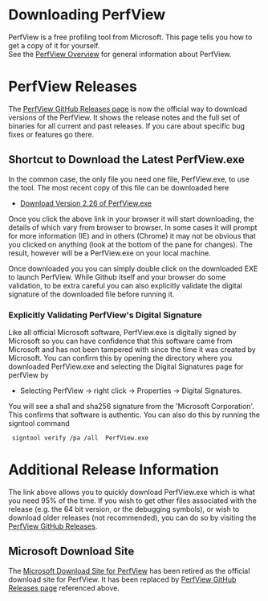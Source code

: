 # Downloading PerfView 

PerfView is a free profiling tool from Microsoft.   This page tells you how to get a copy of it for yourself.  
See the [PerfView Overview](https://github.com/Microsoft/perfview#perfview-overview) for general information
about PerfView.   

# PerfView Releases

The [PerfView GitHub Releases page](https://github.com/Microsoft/perfview/releases) is now the official 
way to download versions of the PerfView.
It shows the release notes and the full set of binaries for all current and past releases.  If you
care about specific bug fixes or features go there.  

## Shortcut to Download the Latest PerfView.exe

In the common case, the only file you need one file, PerfView.exe, to use the tool.  The most recent copy of
this file can be downloaded here

* [Download Version 2.26 of PerfView.exe](https://github.com/Microsoft/perfview/releases/download/P2.0.26/PerfView.exe)

Once you click the above link in your browser it will start downloading, the details of which vary from browser to browser.
In some cases it will prompt for more information (IE) and in others (Chrome) it may not be obvious that
you clicked on anything (look at the bottom of the pane for changes).  The result, however will be a PerfView.exe on your
local machine.   

Once downloaded you you can simply double click on the downloaded EXE to launch PerfView.
While Github itself and your browser do some validation, to be extra careful you can
also explicitly validate the digital signature of the downloaded file before running it.

### Explicitly Validating PerfView's Digital Signature

Like all official Microsoft software, PerfView.exe is digitally signed
by Microsoft so you can have confidence that this software came from Microsoft
and has not been tampered with since the time it was created by Microsoft.
You can confirm this by opening the directory where you downloaded PerfView.exe and selecting
the Digital Signatures page for perfView by

* Selecting PerfView -> right click -> Properties -> Digital Signatures.

You will see a sha1 and sha256 signature from the 'Microsoft Corporation'.
This confirms that software is authentic. You can also do this by running the signtool command
```
 signtool verify /pa /all  PerfView.exe
```

# Additional Release Information

The link above allows you to quickly download PerfView.exe which is what you need 95% of the time.
If you wish to get other files associated with the release (e.g. the 64 bit version, or
the debugging symbols), or wish to download older releases (not recommended), you can do
so by visiting the [PerfView GitHub Releases](https://github.com/Microsoft/perfview/releases).


## Microsoft Download Site
The [Microsoft Download Site for PerfView](https://www.microsoft.com/en-us/download/details.aspx?id=28567) has
been retired as the official download site for PerfView.  It has been replaced by
[PerfView GitHub Releases page](https://github.com/Microsoft/perfview/releases) referenced above. 


